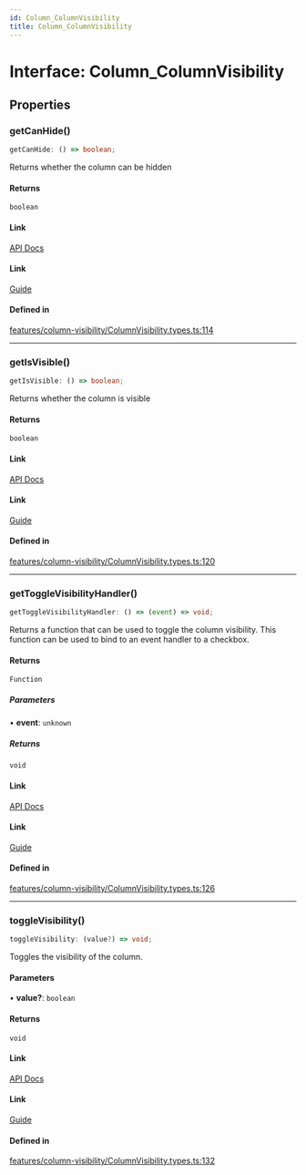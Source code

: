 ```yaml
---
id: Column_ColumnVisibility
title: Column_ColumnVisibility
---
```


# Interface: Column\_ColumnVisibility

## Properties

### getCanHide()

```ts
getCanHide: () => boolean;
```

Returns whether the column can be hidden

#### Returns

`boolean`

#### Link

[API Docs](https://tanstack.com/table/v8/docs/api/features/column-visibility#getcanhide)

#### Link

[Guide](https://tanstack.com/table/v8/docs/guide/column-visibility)

#### Defined in

[features/column-visibility/ColumnVisibility.types.ts:114](https://github.com/TanStack/table/blob/main/packages/table-core/src/features/column-visibility/ColumnVisibility.types.ts#L114)

***

### getIsVisible()

```ts
getIsVisible: () => boolean;
```

Returns whether the column is visible

#### Returns

`boolean`

#### Link

[API Docs](https://tanstack.com/table/v8/docs/api/features/column-visibility#getisvisible)

#### Link

[Guide](https://tanstack.com/table/v8/docs/guide/column-visibility)

#### Defined in

[features/column-visibility/ColumnVisibility.types.ts:120](https://github.com/TanStack/table/blob/main/packages/table-core/src/features/column-visibility/ColumnVisibility.types.ts#L120)

***

### getToggleVisibilityHandler()

```ts
getToggleVisibilityHandler: () => (event) => void;
```

Returns a function that can be used to toggle the column visibility. This function can be used to bind to an event handler to a checkbox.

#### Returns

`Function`

##### Parameters

• **event**: `unknown`

##### Returns

`void`

#### Link

[API Docs](https://tanstack.com/table/v8/docs/api/features/column-visibility#gettogglevisibilityhandler)

#### Link

[Guide](https://tanstack.com/table/v8/docs/guide/column-visibility)

#### Defined in

[features/column-visibility/ColumnVisibility.types.ts:126](https://github.com/TanStack/table/blob/main/packages/table-core/src/features/column-visibility/ColumnVisibility.types.ts#L126)

***

### toggleVisibility()

```ts
toggleVisibility: (value?) => void;
```

Toggles the visibility of the column.

#### Parameters

• **value?**: `boolean`

#### Returns

`void`

#### Link

[API Docs](https://tanstack.com/table/v8/docs/api/features/column-visibility#togglevisibility)

#### Link

[Guide](https://tanstack.com/table/v8/docs/guide/column-visibility)

#### Defined in

[features/column-visibility/ColumnVisibility.types.ts:132](https://github.com/TanStack/table/blob/main/packages/table-core/src/features/column-visibility/ColumnVisibility.types.ts#L132)
